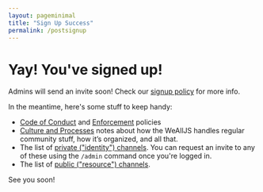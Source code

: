 ```yaml
---
layout: pageminimal
title: "Sign Up Success"
permalink: /postsignup
---
```


# Yay! You've signed up!

Admins will send an invite soon! Check our [signup
policy](http://wealljs.org/rfc-signup) for more info.

In the meantime, here's some stuff to keep handy:

* [Code of Conduct](/code-of-conduct.html) and [Enforcement](/enforcement.html) policies
* [Culture and Processes](/culture-and-process.html) notes about how the WeAllJS handles regular community stuff, how it’s organized, and all that.
* The list of [private ("identity") channels](https://slack-files.com/T1WSA6TGQ-F27V6KM1C-5335c58dd0). You can request an invite to any of these using the `/admin` command once you're logged in.
* The list of [public ("resource") channels](https://slack-files.com/T1WSA6TGQ-F27V51W22-821023e17a).

See you soon!
